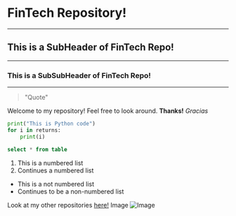 # FinTech Repository!
---
## This is a SubHeader of FinTech Repo!
---
### This is a SubSubHeader of FinTech Repo!
---

> "Quote"

Welcome to my repository! Feel free to look around. **Thanks!** *Gracias*

```python
print("This is Python code")
for i in returns:
    print(i)
```

```sql
select * from table
```

1. This is a numbered list
2. Continues a numbered list

* This is a not numbered list
* Continues to be a non-numbered list

Look at my other repositories [here!](https://github.com/penpen86)
Image ![Image](image.png)